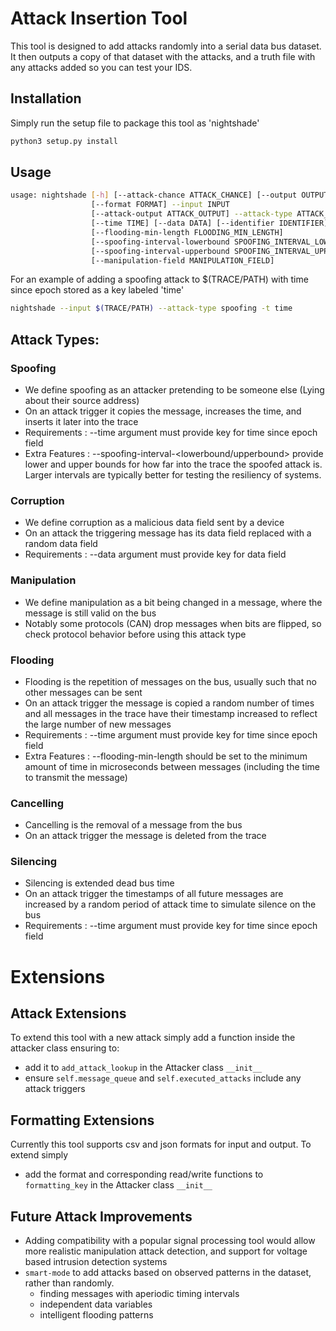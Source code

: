 # Attack Insertion Tool

This tool is designed to add attacks randomly into a serial data bus dataset. It then outputs a copy of that dataset with the attacks, and a truth file with any attacks added so you can test your IDS.

## Installation
Simply run the setup file to package this tool as 'nightshade'
```bash
python3 setup.py install
```


## Usage
```bash
usage: nightshade [-h] [--attack-chance ATTACK_CHANCE] [--output OUTPUT]
                  [--format FORMAT] --input INPUT
                  [--attack-output ATTACK_OUTPUT] --attack-type ATTACK_TYPE
                  [--time TIME] [--data DATA] [--identifier IDENTIFIER]
                  [--flooding-min-length FLOODING_MIN_LENGTH]
                  [--spoofing-interval-lowerbound SPOOFING_INTERVAL_LOWERBOUND]
                  [--spoofing-interval-upperbound SPOOFING_INTERVAL_UPPERBOUND]
                  [--manipulation-field MANIPULATION_FIELD]
```
For an example of adding a spoofing attack to $(TRACE/PATH) with time since epoch stored as a key labeled 'time'
```bash
nightshade --input $(TRACE/PATH) --attack-type spoofing -t time
```



## Attack Types:
### Spoofing
- We define spoofing as an attacker pretending to be someone else (Lying about their source address)
- On an attack trigger it copies the message, increases the time, and inserts it later into the trace 
- Requirements : --time argument must provide key for time since epoch field
- Extra Features : --spoofing-interval-<lowerbound/upperbound> provide lower and upper bounds for how far into the trace the spoofed attack is. Larger intervals are typically better for testing the resiliency of systems.
### Corruption
- We define corruption as a malicious data field sent by a device
- On an attack the triggering message has its data field replaced with a random data field 
- Requirements : --data argument must provide key for data field
### Manipulation
- We define manipulation as a bit being changed in a message, where the message is still valid on the bus
- Notably some protocols (CAN) drop messages when bits are flipped, so check protocol behavior before using this attack type
### Flooding
- Flooding is the repetition of messages on the bus, usually such that no other messages can be sent
- On an attack trigger the message is copied a random number of times and all messages in the trace have their timestamp increased to reflect the large number of new messages
- Requirements : --time argument must provide key for time since epoch field
- Extra Features : --flooding-min-length should be set to the minimum amount of time in microseconds between messages (including the time to transmit the message)
### Cancelling
- Cancelling is the removal of a message from the bus
- On an attack trigger the message is deleted from the trace
### Silencing
- Silencing is extended dead bus time
- On an attack trigger the timestamps of all future messages are increased by a random period of attack time to simulate silence on the bus
- Requirements : --time argument must provide key for time since epoch field

# Extensions
## Attack Extensions
To extend this tool with a new attack simply add a function inside the attacker class ensuring to:
- add it to `add_attack_lookup` in the Attacker class `__init__`
- ensure `self.message_queue` and `self.executed_attacks` include any attack triggers

## Formatting Extensions
Currently this tool supports csv and json formats for input and output. To extend simply
- add the format and corresponding read/write functions to `formatting_key` in the Attacker class `__init__`

## Future Attack Improvements
- Adding compatibility with a popular signal processing tool would allow more realistic manipulation attack detection, and support for voltage based intrusion detection systems
- `smart-mode` to add attacks based on observed patterns in the dataset, rather than randomly. 
  - finding messages with aperiodic timing intervals
  - independent data variables
  - intelligent flooding patterns
